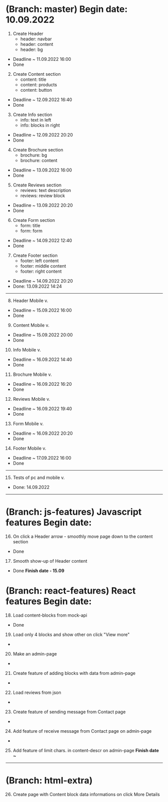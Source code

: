 # (Branch: master) Begin date: 10.09.2022 
1. Create Header
    - header: navbar
    - header: content
    - header: bg
- Deadline ~ 11.09.2022 16:00
- Done

2. Create Content section
    - content: title
    - content: products
    - content: button
- Deadline ~ 12.09.2022 16:40
- Done

3. Create Info section
    - info: text in left
    - info: blocks in right
- Deadline ~ 12.09.2022 20:20
- Done

4. Create Brochure section
    - brochure: bg
    - brochure: content
- Deadline ~ 13.09.2022 16:00
- Done

5. Create Reviews section
    - reviews: text description
    - reviews: review block
- Deadline ~ 13.09.2022 20:20
- Done

6. Create Form section
    - form: title
    - form: form
- Deadline ~ 14.09.2022 12:40
- Done

7. Create Footer section
    - footer: left content
    - footer: middle content
    - footer: right content
- Deadline ~ 14.09.2022 20:20
- Done: 13.09.2022 14:24

-----

8. Header Mobile v.
- Deadline ~ 15.09.2022 16:00
- Done

9. Content Mobile v.
- Deadline ~ 15.09.2022 20:00
- Done

10. Info Mobile v.
- Deadline ~ 16.09.2022 14:40
- Done

11. Brochure Mobile v.
- Deadline ~ 16.09.2022 16:20
- Done

12. Reviews Mobile v.
- Deadline ~ 16.09.2022 19:40
- Done

13. Form Mobile v.
- Deadline ~ 16.09.2022 20:20
- Done

14. Footer Mobile v.
- Deadline ~ 17.09.2022 16:00
- Done

---

15. Tests of pc and mobile v.
- Done: 14.09.2022

-----

# (Branch: js-features) Javascript features Begin date: 
16. On click a Header arrow - smoothly move page down to the content section
- Done

17. Smooth show-up of Header content
- Done
**Finish date - 15.09**

# (Branch: react-features)  React features Begin date: 
18. Load content-blocks from mock-api
- Done

19. Load only 4 blocks and show other on click "View more"
-

20. Make an admin-page
-

21. Create feature of adding blocks with data from admin-page
-

22. Load reviews from json
-

23. Create feature of sending message from Contact page
-

24. Add feature of receive message from Contact page on admin-page
-

25. Add feature of limit chars. in content-descr on admin-page
**Finish date ~**
-----

# (Branch: html-extra)
26. Create page with Content block data informations on click More Details
